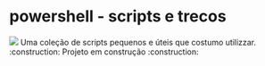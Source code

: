 # powershell - scripts e trecos
<img src="http://img.shields.io/static/v1?label=STATUS&message=EM%20DESENVOLVIMENTO&color=GREEN&style=for-the-badge"/>
Uma coleção de scripts pequenos e úteis que costumo utilizzar.
:construction: Projeto em construção :construction:
